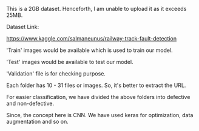 This is a 2GB dataset. Henceforth, I am unable to upload it as it exceeds 25MB. 

Dataset Link:

https://www.kaggle.com/salmaneunus/railway-track-fault-detection

'Train' images would be available which is used to train our model.

'Test' images would be available to test our model.

'Validation' file is for checking purpose.

Each folder has 10 - 31 files or images. So, it's better to extract the URL.

For easier classification, we have divided the above folders into defective and non-defective.

Since, the concept here is CNN. We have used keras for optimization, data augmentation and so on.
